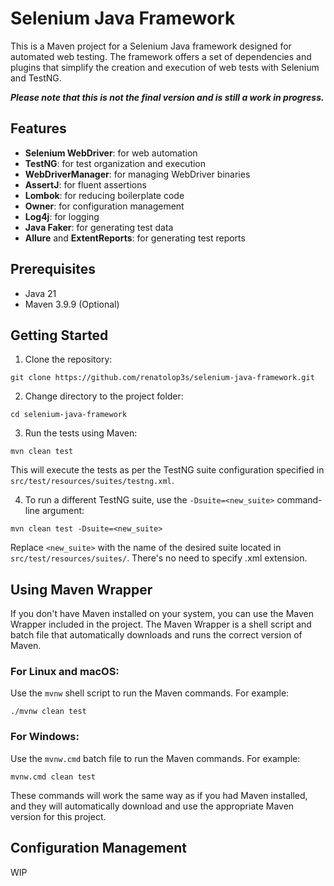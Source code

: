 # Selenium Java Framework

This is a Maven project for a Selenium Java framework designed for automated web testing. 
The framework offers a set of dependencies and plugins that simplify the creation and execution of web tests with Selenium and TestNG.

**_Please note that this is not the final version and is still a work in progress._**

## Features

- **Selenium WebDriver**: for web automation
- **TestNG**: for test organization and execution
- **WebDriverManager**: for managing WebDriver binaries
- **AssertJ**: for fluent assertions
- **Lombok**: for reducing boilerplate code
- **Owner**: for configuration management
- **Log4j**: for logging
- **Java Faker**: for generating test data
- **Allure** and **ExtentReports**: for generating test reports

## Prerequisites

- Java 21
- Maven 3.9.9 (Optional)

## Getting Started

1. Clone the repository:

```
git clone https://github.com/renatolop3s/selenium-java-framework.git
```

2. Change directory to the project folder:

```
cd selenium-java-framework
```

3. Run the tests using Maven:

```
mvn clean test
```

This will execute the tests as per the TestNG suite configuration specified in `src/test/resources/suites/testng.xml`.

4. To run a different TestNG suite, use the `-Dsuite=<new_suite>` command-line argument:

```
mvn clean test -Dsuite=<new_suite>
```

Replace `<new_suite>` with the name of the desired suite located in `src/test/resources/suites/`. There's no need to specify .xml extension.

## Using Maven Wrapper

If you don't have Maven installed on your system, you can use the Maven Wrapper included in the project. The Maven Wrapper is a shell script and batch file that automatically downloads and runs the correct version of Maven.

### For Linux and macOS:

Use the `mvnw` shell script to run the Maven commands. For example:

```
./mvnw clean test
```

### For Windows:

Use the `mvnw.cmd` batch file to run the Maven commands. For example:

```
mvnw.cmd clean test
```

These commands will work the same way as if you had Maven installed, and they will automatically download and use the appropriate Maven version for this project.

## Configuration Management

WIP
